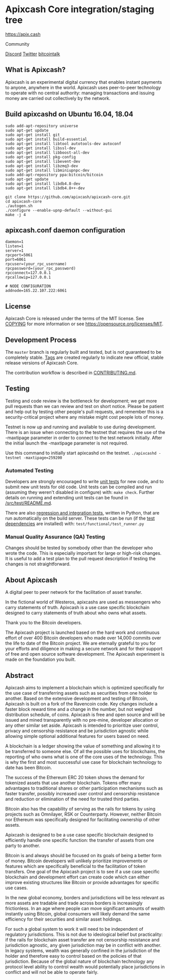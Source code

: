 Apixcash Core integration/staging tree
=====================================

https://apix.cash

Community

[Discord](https://discord.gg/zaMFagHjgq)
[Twitter](https://twitter.com/apixcash)
[bitcointalk](https://bitcointalk.org/index.php?topic=5415845.0)

What is Apixcash?
----------------

Apixcash is an experimental digital currency that enables instant payments to
anyone, anywhere in the world. Apixcash uses peer-to-peer technology to operate
with no central authority: managing transactions and issuing money are carried
out collectively by the network. 



Build apixcashd on Ubuntu 16.04, 18.04
----------------

```
sudo add-apt-repository universe
sudo apt-get update
sudo apt-get install git
sudo apt-get install build-essential
sudo apt-get install libtool autotools-dev autoconf
sudo apt-get install libssl-dev
sudo apt-get install libboost-all-dev
sudo apt-get install pkg-config
sudo apt-get install libevent-dev
sudo apt-get install libzmq3-dev
sudo apt-get install libminiupnpc-dev
sudo add-apt-repository ppa:bitcoin/bitcoin
sudo apt-get update
sudo apt-get install libdb4.8-dev
sudo apt-get install libdb4.8++-dev

git clone https://github.com/apixcash/apixcash-core.git
cd apixcash-core
./autogen.sh
./configure --enable-upnp-default --without-gui
make -j 4
```

apixcash.conf daemon configuration
----------------

```
daemon=1
listen=1
server=1
rpcport=5061
port=6061
rpcuser=(your_rpc_username)
rpcpassword=(your_rpc_password)
rpcconnect=127.0.0.1
rpcallowip=127.0.0.1

# NODE CONFIGURATION
addnode=165.22.107.222:6061
```

License
-------

Apixcash Core is released under the terms of the MIT license. See [COPYING](COPYING) for more
information or see https://opensource.org/licenses/MIT.

Development Process
-------------------

The `master` branch is regularly built and tested, but is not guaranteed to be
completely stable. [Tags](https://github.com/apixcash/apixcash-core/tags) are created
regularly to indicate new official, stable release versions of Apixcash Core.

The contribution workflow is described in [CONTRIBUTING.md](CONTRIBUTING.md).


Testing
-------

Testing and code review is the bottleneck for development; we get more pull
requests than we can review and test on short notice. Please be patient and help out by testing
other people's pull requests, and remember this is a security-critical project where any mistake might cost people
lots of money.

Testnet is now up and running and available to use during development. There is an issue when connecting to the testnet that requires the use of the -maxtipage parameter in order to connect to the test network initially. After the initial launch the -maxtipage parameter is not required.

Use this command to initially start apixcashd on the testnet. <code>./apixcashd -testnet -maxtipage=259200</code>

### Automated Testing

Developers are strongly encouraged to write [unit tests](src/test/README.md) for new code, and to
submit new unit tests for old code. Unit tests can be compiled and run
(assuming they weren't disabled in configure) with: `make check`. Further details on running
and extending unit tests can be found in [/src/test/README.md](/src/test/README.md).

There are also [regression and integration tests](/test), written
in Python, that are run automatically on the build server.
These tests can be run (if the [test dependencies](/test) are installed) with: `test/functional/test_runner.py`


### Manual Quality Assurance (QA) Testing

Changes should be tested by somebody other than the developer who wrote the
code. This is especially important for large or high-risk changes. It is useful
to add a test plan to the pull request description if testing the changes is
not straightforward.


About Apixcash
----------------
A digital peer to peer network for the facilitation of asset transfer.



In the fictional world of Westeros, apixcashs are used as messengers who carry statements of truth. Apixcash is a use case specific blockchain designed to carry statements of truth about who owns what assets. 



Thank you to the Bitcoin developers. 

The Apixcash project is launched based on the hard work and continuous effort of over 400 Bitcoin developers who made over 14,000 commits over the life to date of the Bitcoin project. We are eternally grateful to you for your efforts and diligence in making a secure network and for their support of free and open source software development.  The Apixcash experiment is made on the foundation you built.


Abstract
----------------
Apixcash aims to implement a blockchain which is optimized specifically for the use case of transferring assets such as securities from one holder to another. Based on the extensive development and testing of Bitcoin, Apixcash is built on a fork of the Ravencoin code. Key changes include a faster block reward time and a change in the number, but not weighed distribution schedule, of coins. Apixcash is free and open source and will be issued and mined transparently with no pre-mine, developer allocation or any other similar set aside. Apixcash is intended to prioritize user control, privacy and censorship resistance and be jurisdiction agnostic while allowing simple optional additional features for users based on need.



A blockchain is a ledger showing the value of something and allowing it to be transferred to someone else. Of all the possible uses for blockchains, the reporting of who owns what is one of the core uses of the technology.  This is why the first and most successful use case for blockchain technology to date has been Bitcoin.

The success of the Ethereum ERC 20 token shows the demand for tokenized assets that use another blockchain.  Tokens offer many advantages to traditional shares or other participation mechanisms such as faster transfer, possibly increased user control and censorship resistance and reduction or elimination of the need for trusted third parties.

Bitcoin also has the capability of serving as the rails for tokens by using projects such as Omnilayer, RSK or Counterparty. However, neither Bitcoin nor Ethereum was specifically designed for facilitating ownership of other assets. 

Apixcash is designed to be a use case specific blockchain designed to efficiently handle one specific function: the transfer of assets from one party to another.

Bitcoin is and always should be focused on its goals of being a better form of money. Bitcoin developers will unlikely prioritize improvements or features which are specifically beneficial to the facilitation of token transfers.  One goal of the Apixcash project is to see if a use case specific blockchain and development effort can create code which can either improve existing structures like Bitcoin or provide advantages for specific use cases.

In the new global economy, borders and jurisdictions will be less relevant as more assets are tradable and trade across borders is increasingly frictionless. In an age where people can move significant amounts of wealth instantly using Bitcoin, global consumers will likely demand the same efficiency for their securities and similar asset holdings.

For such a global system to work it will need to be independent of regulatory jurisdictions.  This is not due to ideological belief but practicality: if the rails for blockchain asset transfer are not censorship resistance and jurisdiction agnostic, any given jurisdiction may be in conflict with another.  In legacy systems, wealth was generally confined in the jurisdiction of the holder and therefore easy to control based on the policies of that jurisdiction. Because of the global nature of blockchain technology any protocol level ability to control wealth would potentially place jurisdictions in conflict and will not be able to operate fairly.  

